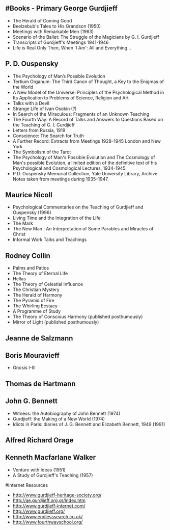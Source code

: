 #Books - Primary
George Gurdjieff
----------------
- The Herald of Coming Good
- Beelzebub's Tales to His Grandson (1950)
- Meetings with Remarkable Men (1963)
- Scenario of the Ballet: The Struggle of the Magicians by G. I. Gurdjieff
- Transcripts of Gurdjieff's Meetings 1941-1946
- Life is Real Only Then, When 'I Am': All and Everything...

P. D. Ouspensky
---------------
- The Psychology of Man’s Possible Evolution
- Tertium Organum: The Third Canon of Thought, a Key to the Enigmas of the World
- A New Model of the Universe: Principles of the Psychological Method in Its Application to Problems of Science, Religion and Art 
- Talks with a Devil
- Strange Life of Ivan Osokin (?)
- In Search of the Miraculous: Fragments of an Unknown Teaching 
- The Fourth Way: A Record of Talks and Answers to Questions Based on the Teaching of G. I. Gurdjieff
- Letters from Russia, 1919 
- Conscience: The Search for Truth
- A Further Record: Extracts from Meetings 1928–1945 London and New York
- The Symbolism of the Tarot
- The Psychology of Man's Possible Evolution and The Cosmology of Man's possible Evolution, a limited edition of the definitive text of his Psychological and Cosmological Lectures, 1934-1945.
- P.D. Ouspensky Memorial Collection, Yale University Library, Archive Notes taken from meetings during 1935–1947.
    
Maurice Nicoll
--------------
- Psychological Commentaries on the Teaching of Gurdjieff and Ouspensky (1996)
- Living Time and the Integration of the Life
- The Mark
- The New Man : An Interpretation of Some Parables and Miracles of Christ
- Informal Work Talks and Teachings

Rodney Collin
--------------
- Palms and Patios
- The Theory of Eternal Life
- Hellas
- The Theory of Celestial Influence
- The Christian Mystery
- The Herald of Harmony
- The Pyramid of Fire
- The Whirling Ecstacy
- A Programme of Study
- The Theory of Conscious Harmony (published posthumously)
- Mirror of Light (published posthumously)
    
Jeanne de Salzmann
------------------

Boris Mouravieff
------------------
- Gnosis I-III

Thomas de Hartmann
------------------

John G. Bennett 
------------------
- Witness: the Autobiography of John Bennett (1974)
- Gurdjieff: the Making of a New World (1974)
- Idiots in Paris: diaries of J. G. Bennett and Elizabeth Bennett, 1949 (1991)

Alfred Richard Orage
------------------

Kenneth Macfarlane Walker
------------------
- Venture with Ideas (1951)
- A Study of Gurdjieff's Teaching (1957)


#Internet Resources

- http://www.gurdjieff-heritage-society.org/
- http://ae.gurdjieff.org.gr/index.htm
- http://www.gurdjieff-internet.com/
- http://www.gurdjieff.org/
- http://www.endlesssearch.co.uk/
- http://www.fourthwayschool.org/
